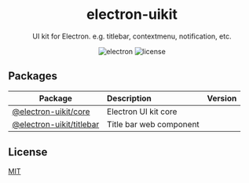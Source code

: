 <h1 align="center">electron-uikit</h1>

<p align="center">UI kit for Electron. e.g. titlebar, contextmenu, notification, etc.</p>

<p align="center">
<img src="https://img.shields.io/badge/electron->=15.0.0-9feaf9.svg" alt="electron" />
<img src="https://img.shields.io/github/license/alex8088/electron-uikit?color=blue" alt="license" />
</p>

## Packages

| Package                                       | Description             | Version |
| --------------------------------------------- | :---------------------- | :------ |
| [@electron-uikit/core](packages/core)         | Electron UI kit core    |         |
| [@electron-uikit/titlebar](packages/titlebar) | Title bar web component |         |

## License

[MIT](./LICENSE)

